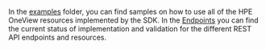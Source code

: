 In the [examples](../examples) folder, you can find samples on how to use all of the HPE OneView resources implemented by the SDK.
In the [Endpoints](endpoint-support) you can find the current status of implementation and validation for the different REST API endpoints and resources.
